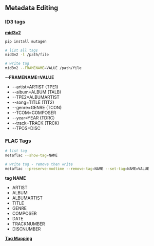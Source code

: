 ## Metadata Editing

### ID3 tags
[**mid3v2**](https://mutagen.readthedocs.io/en/latest/man/mid3v2.html)
```sh
pip install mutagen

# list all tags
mid3v2 -l /path/file

# write tag
mid3v2 --FRAMENAME=VALUE /path/file
```
**--FRAMENAME=VALUE**
- --artist=ARTIST (TPE1)
- --album=ALBUM (TALB)
- --TPE2=ALBUMARTIST
- --song=TITLE (TIT2)
- --genre=GENRE (TCON)
- --TCOM=COMPOSER
- --year=YEAR (TDRC)
- --track=TRACK (TRCK)
- --TPOS=DISC

### FLAC Tags
```sh
# list tag
metaflac --show-tag=NAME

# write tag - remove then write
metaflac --preserve-modtime --remove-tag=NAME --set-tag=NAME=VALUE
```
**tag NAME**
- ARTIST
- ALBUM
- ALBUMARTIST
- TITLE
- GENRE
- COMPOSER
- DATE
- TRACKNUMBER
- DISCNUMBER

[**Tag Mapping**](https://wiki.hydrogenaud.io/index.php?title=Tag_Mapping)
